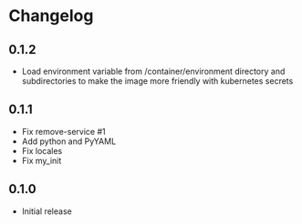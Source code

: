 # Changelog

## 0.1.2
  - Load environment variable from /container/environment directory and subdirectories
    to make the image more friendly with kubernetes secrets

## 0.1.1
  - Fix remove-service #1
  - Add python and PyYAML
  - Fix locales
  - Fix my_init

## 0.1.0
  - Initial release
